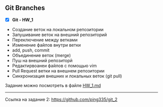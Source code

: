 ## Git Branches

- [X] **Git - HW_1**

- Создание веток на локальном репозитории
- Запушивание веток на внешний репозиторий
- Переключение между ветками
- Изменение файлов внутри ветки
- add, push, commit
- Объединение веток (merge)
- Пуш на внешний репозиторй
- Редактирвоанеи файлов с помощью vim
- Pull Request ветки на внешнем репозитории
- Синхронизация внешних и локальных веток (git pull)


Задание можно посмотреть в файле
<a href="/HW_1.md">HW_1.md</a>


-------
Ссылка на задание 2: https://github.com/ping335/git_2
